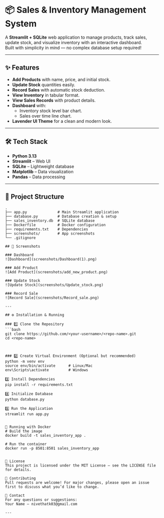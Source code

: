 # 📦 Sales & Inventory Management System

A **Streamlit + SQLite** web application to manage products, track sales, update stock, and visualize inventory with an interactive dashboard.  
Built with simplicity in mind — no complex database setup required!

---

## ✨ Features
- **Add Products** with name, price, and initial stock.
- **Update Stock** quantities easily.
- **Record Sales** with automatic stock deduction.
- **View Inventory** in tabular format.
- **View Sales Records** with product details.
- **Dashboard** with:
  - Inventory stock level bar chart.
  - Sales over time line chart.
- **Lavender UI Theme** for a clean and modern look.

---

## 🛠 Tech Stack
- **Python 3.13**
- **Streamlit** – Web UI
- **SQLite** – Lightweight database
- **Matplotlib** – Data visualization
- **Pandas** – Data processing

---
## 📂 Project Structure
```plaintext
.
├── app.py              # Main Streamlit application
├── database.py         # Database creation & setup
├── sales_inventory.db  # SQLite database
├── Dockerfile          # Docker configuration
├── requirements.txt    # Dependencies
├── screenshots/        # App screenshots
└── .gitignore

## 📸 Screenshots

### Dashboard
![Dashboard](screenshots/Dashboard(1).png)

### Add Product
![Add Product](screenshots/add_new_product.png)

### Update Stock
![Update Stock](screenshots/Update_stock.png)

### Record Sale
![Record Sale](screenshots/Record_sale.png)

---

## ⚙️ Installation & Running

### 1️⃣ Clone the Repository
```bash
git clone https://github.com/<your-username>/<repo-name>.git
cd <repo-name>



### 2️⃣ Create Virtual Environment (Optional but recommended)
python -m venv env
source env/bin/activate      # Linux/Mac
env\Scripts\activate         # Windows

3️⃣ Install Dependencies
pip install -r requirements.txt

4️⃣ Initialize Database
python database.py

5️⃣ Run the Application
streamlit run app.py


🐳 Running with Docker
# Build the image
docker build -t sales_inventory_app .

# Run the container
docker run -p 8501:8501 sales_inventory_app


📜 License
This project is licensed under the MIT License – see the LICENSE file for details.

🤝 Contributing
Pull requests are welcome! For major changes, please open an issue first to discuss what you’d like to change.

📧 Contact
For any questions or suggestions:
Your Name – nivethatk03@gmail.com

---

